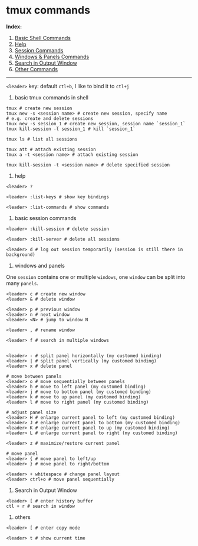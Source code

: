 tmux commands
===============

**Index:**

1. [Basic Shell Commands](#tmux_shell_commands)
1. [Help](#tmux_help)
1. [Session Commands](#tmux_session_commands)
1. [Windows & Panels Commands](#tmux_windows_panels_commands)
1. [Search in Output Window](#tmux_search)
1. [Other Commands](#tmux_other_commands)

------------------

`<leader>` key: default `ctl+b`, I like to bind it to `ctl+j`

1. <a name="tmux_shell_commands">basic tmux commands in shell</a>
  ```shell
  tmux # create new session
  tmux new -s <session name> # create new session, specify name
  # e.g. create and delete sessions
  tmux new -s session_1 # create new session, session name `session_1`
  tmux kill-session -t session_1 # kill `session_1`
  
  tmux ls # list all sessions
  
  tmux att # attach existing session
  tmux a -t <session name> # attach existing session
  
  tmux kill-session -t <session name> # delete specified session
  ```

1. <a name="tmux_help">help</a>
  ```shell
  <leader> ?
  
  <leader> :list-keys # show key bindings
  
  <leader> :list-commands # show commands
  ```

1. <a name="tmux_session_commands">basic session commands</a>
  ```shell
  <leader> :kill-session # delete session
  
  <leader> :kill-server # delete all sessions
  
  <leader> d # log out session temporarily (session is still there in background)
  ```

1. <a name="tmux_windows_panels_commands">windows and panels</a>

  One `session` contains one or multiple `windows`, one `window` can be split
  into many `panels`.
  
  ```shell
  <leader> c # create new window
  <leader> & # delete window
  
  <leader> p # previous window
  <leader> n # next window
  <leader> <N> # jump to window N
  
  <leader> , # rename window
  
  <leader> f # search in multiple windows
  
  
  <leader> - # split panel horizontally (my customed binding)
  <leader> | # split panel vertically (my customed binding)
  <leader> x # delete panel
  
  # move between panels
  <leader> o # move sequentially between panels
  <leader> h # move to left panel (my customed binding)
  <leader> j # move to bottom panel (my customed binding)
  <leader> k # move to up panel (my customed binding)
  <leader> l # move to right panel (my customed binding)
  
  # adjust panel size
  <leader> H # enlarge current panel to left (my customed binding)
  <leader> J # enlarge current panel to bottom (my customed binding)
  <leader> K # enlarge current panel to up (my customed binding)
  <leader> L # enlarge current panel to right (my customed binding)
  
  <leader> z # maximize/restore current panel
  
  # move panel
  <leader> { # move panel to left/up
  <leader> } # move panel to right/bottom
  
  <leader> + whitespace # change panel layout
  <leader> ctrl+o # move panel sequentially
  ```

1. <a name="tmux_search">Search in Output Window</a>
  ```shell
  <leader> [ # enter history buffer
  ctl + r # search in window
  ```

1. <a name="tmux_other_commands">others</a>
  ```shell
  <leader> [ # enter copy mode
  
  <leader> t # show current time
  ```
